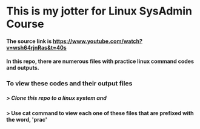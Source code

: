 # This is my jotter for Linux SysAdmin Course
#### The source link is https://www.youtube.com/watch?v=wsh64rjnRas&t=40s
#### In this repo, there are numerous files with practice linux command codes and outputs.


### To view these codes and their output files
##### > Clone this repo to a linux system and
#### > Use cat command to view each one of these files that are prefixed with the word,  'prac'
